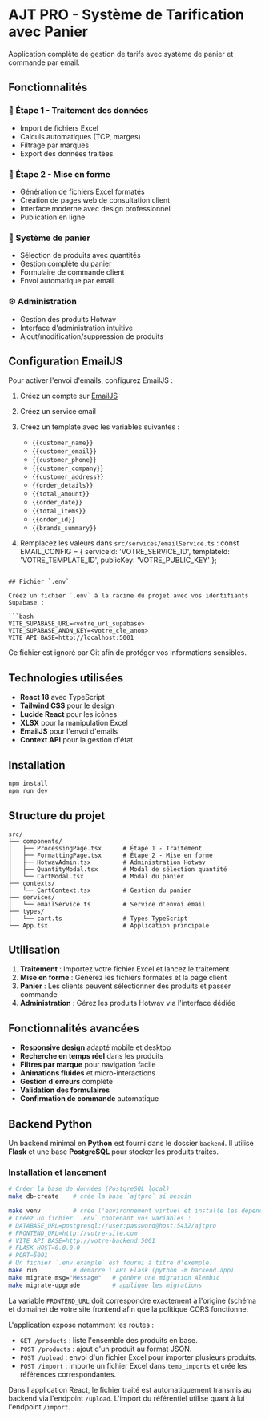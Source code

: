 # AJT PRO - Système de Tarification avec Panier

Application complète de gestion de tarifs avec système de panier et commande par email.

## Fonctionnalités

### 🔧 Étape 1 - Traitement des données
- Import de fichiers Excel
- Calculs automatiques (TCP, marges)
- Filtrage par marques
- Export des données traitées

### 🎨 Étape 2 - Mise en forme
- Génération de fichiers Excel formatés
- Création de pages web de consultation client
- Interface moderne avec design professionnel
- Publication en ligne

### 🛒 Système de panier
- Sélection de produits avec quantités
- Gestion complète du panier
- Formulaire de commande client
- Envoi automatique par email

### ⚙️ Administration
- Gestion des produits Hotwav
- Interface d'administration intuitive
- Ajout/modification/suppression de produits

## Configuration EmailJS

Pour activer l'envoi d'emails, configurez EmailJS :

1. Créez un compte sur [EmailJS](https://www.emailjs.com/)
2. Créez un service email
3. Créez un template avec les variables suivantes :
   - `{{customer_name}}`
   - `{{customer_email}}`
   - `{{customer_phone}}`
   - `{{customer_company}}`
   - `{{customer_address}}`
   - `{{order_details}}`
   - `{{total_amount}}`
   - `{{order_date}}`
   - `{{total_items}}`
   - `{{order_id}}`
   - `{{brands_summary}}`

4. Remplacez les valeurs dans `src/services/emailService.ts` :
   const EMAIL_CONFIG = {
    serviceId: 'VOTRE_SERVICE_ID',
    templateId: 'VOTRE_TEMPLATE_ID',
    publicKey: 'VOTRE_PUBLIC_KEY'
  };
  ```

## Fichier `.env`

Créez un fichier `.env` à la racine du projet avec vos identifiants Supabase :

```bash
VITE_SUPABASE_URL=<votre_url_supabase>
VITE_SUPABASE_ANON_KEY=<votre_cle_anon>
VITE_API_BASE=http://localhost:5001
```

Ce fichier est ignoré par Git afin de protéger vos informations sensibles.

## Technologies utilisées

- **React 18** avec TypeScript
- **Tailwind CSS** pour le design
- **Lucide React** pour les icônes
- **XLSX** pour la manipulation Excel
- **EmailJS** pour l'envoi d'emails
- **Context API** pour la gestion d'état

## Installation

```bash
npm install
npm run dev
```

## Structure du projet

```
src/
├── components/
│   ├── ProcessingPage.tsx      # Étape 1 - Traitement
│   ├── FormattingPage.tsx      # Étape 2 - Mise en forme
│   ├── HotwavAdmin.tsx         # Administration Hotwav
│   ├── QuantityModal.tsx       # Modal de sélection quantité
│   └── CartModal.tsx           # Modal du panier
├── contexts/
│   └── CartContext.tsx         # Gestion du panier
├── services/
│   └── emailService.ts         # Service d'envoi email
├── types/
│   └── cart.ts                 # Types TypeScript
└── App.tsx                     # Application principale
```

## Utilisation

1. **Traitement** : Importez votre fichier Excel et lancez le traitement
2. **Mise en forme** : Générez les fichiers formatés et la page client
3. **Panier** : Les clients peuvent sélectionner des produits et passer commande
4. **Administration** : Gérez les produits Hotwav via l'interface dédiée

## Fonctionnalités avancées

- **Responsive design** adapté mobile et desktop
- **Recherche en temps réel** dans les produits
- **Filtres par marque** pour navigation facile
- **Animations fluides** et micro-interactions
- **Gestion d'erreurs** complète
- **Validation des formulaires**
- **Confirmation de commande** automatique

## Backend Python

Un backend minimal en **Python** est fourni dans le dossier `backend`. Il utilise **Flask** et une base **PostgreSQL** pour stocker les produits traités.

### Installation et lancement

```bash
# Créer la base de données (PostgreSQL local)
make db-create    # crée la base `ajtpro` si besoin

make venv         # crée l'environnement virtuel et installe les dépendances
# Créez un fichier `.env` contenant vos variables :
# DATABASE_URL=postgresql://user:password@host:5432/ajtpro
# FRONTEND_URL=http://votre-site.com
# VITE_API_BASE=http://votre-backend:5001
# FLASK_HOST=0.0.0.0
# PORT=5001
# Un fichier `.env.example` est fourni à titre d'exemple.
make run          # démarre l'API Flask (python -m backend.app)
make migrate msg="Message"   # génère une migration Alembic
make migrate-upgrade         # applique les migrations
```

La variable `FRONTEND_URL` doit correspondre exactement à l'origine (schéma et
domaine) de votre site frontend afin que la politique CORS fonctionne.

L'application expose notamment les routes :

- `GET /products` : liste l'ensemble des produits en base.
- `POST /products` : ajout d'un produit au format JSON.
- `POST /upload` : envoi d'un fichier Excel pour importer plusieurs produits.
- `POST /import` : importe un fichier Excel dans `temp_imports` et crée les références
  correspondantes.

Dans l'application React, le fichier traité est automatiquement transmis au backend via l'endpoint `/upload`. L'import du référentiel utilise quant à lui l'endpoint `/import`.

